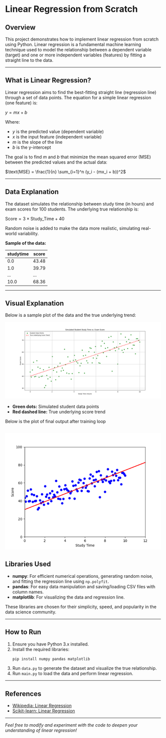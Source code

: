 # Linear Regression from Scratch

## Overview
This project demonstrates how to implement linear regression from scratch using Python. Linear regression is a fundamental machine learning technique used to model the relationship between a dependent variable (target) and one or more independent variables (features) by fitting a straight line to the data.

---

## What is Linear Regression?
Linear regression aims to find the best-fitting straight line (regression line) through a set of data points. The equation for a simple linear regression (one feature) is:

$y = mx + b$

Where:
- $y$ is the predicted value (dependent variable)
- $x$ is the input feature (independent variable)
- $m$ is the slope of the line
- $b$ is the y-intercept

The goal is to find $m$ and $b$ that minimize the mean squared error (MSE) between the predicted values and the actual data:

$\text{MSE} = \frac{1}{n} \sum_{i=1}^n (y_i - (mx_i + b))^2$

---

## Data Explanation
The dataset simulates the relationship between study time (in hours) and exam scores for 100 students. The underlying true relationship is:

$\text{Score} = 3 \times \text{Study\_Time} + 40$

Random noise is added to make the data more realistic, simulating real-world variability.

**Sample of the data:**

| studytime | score |
|-----------|-------|
| 0.0       | 43.48 |
| 1.0       | 39.79 |
| ...       | ...   |
| 10.0      | 68.36 |

---

## Visual Explanation

Below is a sample plot of the data and the true underlying trend:

![Scatter plot of study time vs. exam score with regression line](./image/data.png)

- **Green dots:** Simulated student data points
- **Red dashed line:** True underlying score trend

Below is the plot of final output after training loop

![output](./image/output.png)
---

## Libraries Used

- **numpy**: For efficient numerical operations, generating random noise, and fitting the regression line using `np.polyfit`.
- **pandas**: For easy data manipulation and saving/loading CSV files with column names.
- **matplotlib**: For visualizing the data and regression line.

These libraries are chosen for their simplicity, speed, and popularity in the data science community.

---

## How to Run
1. Ensure you have Python 3.x installed.
2. Install the required libraries:
   ```bash
   pip install numpy pandas matplotlib
   ```
3. Run `data.py` to generate the dataset and visualize the true relationship.
4. Run `main.py` to load the data and perform linear regression.

---

## References
- [Wikipedia: Linear Regression](https://en.wikipedia.org/wiki/Linear_regression)
- [Scikit-learn: Linear Regression](https://scikit-learn.org/stable/modules/linear_model.html#ordinary-least-squares)

---

*Feel free to modify and experiment with the code to deepen your understanding of linear regression!*
